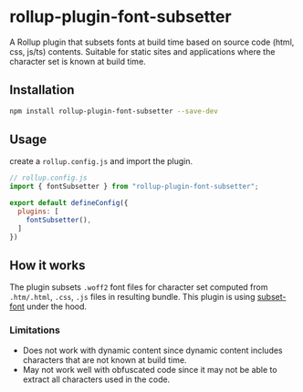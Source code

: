 # rollup-plugin-font-subsetter

A Rollup plugin that subsets fonts at build time based on source code (html, css, js/ts) contents. Suitable for static sites and applications where the character set is known at build time.

## Installation

```bash
npm install rollup-plugin-font-subsetter --save-dev
```

## Usage

create a `rollup.config.js` and import the plugin.

```js
// rollup.config.js
import { fontSubsetter } from "rollup-plugin-font-subsetter";

export default defineConfig({
  plugins: [
    fontSubsetter(),
  ]
})
```

## How it works

The plugin subsets `.woff2` font files for character set computed from `.htm/.html`, `.css`, `.js` files in resulting bundle. This plugin is using [subset-font](https://github.com/papandreou/subset-font) under the hood.

### Limitations

* Does not work with dynamic content since dynamic content includes characters that are not known at build time.
* May not work well with obfuscated code since it may not be able to extract all characters used in the code.

